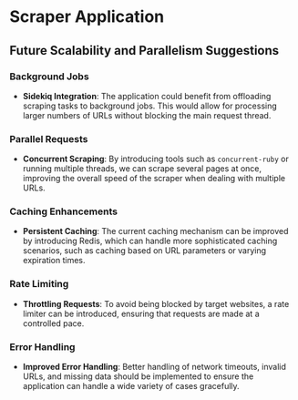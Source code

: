 # Scraper Application

## Future Scalability and Parallelism Suggestions

### Background Jobs
- **Sidekiq Integration**: The application could benefit from offloading scraping tasks to background jobs. This would allow for processing larger numbers of URLs without blocking the main request thread.

### Parallel Requests
- **Concurrent Scraping**: By introducing tools such as `concurrent-ruby` or running multiple threads, we can scrape several pages at once, improving the overall speed of the scraper when dealing with multiple URLs.

### Caching Enhancements
- **Persistent Caching**: The current caching mechanism can be improved by introducing Redis, which can handle more sophisticated caching scenarios, such as caching based on URL parameters or varying expiration times.

### Rate Limiting
- **Throttling Requests**: To avoid being blocked by target websites, a rate limiter can be introduced, ensuring that requests are made at a controlled pace.

### Error Handling
- **Improved Error Handling**: Better handling of network timeouts, invalid URLs, and missing data should be implemented to ensure the application can handle a wide variety of cases gracefully.
